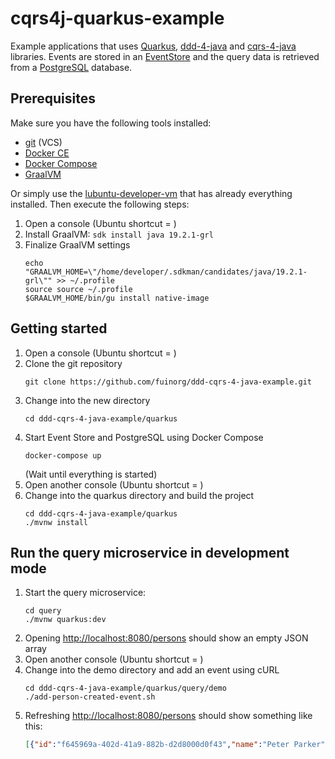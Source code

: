 # cqrs4j-quarkus-example
Example applications that uses [Quarkus](https://quarkus.io/), [ddd-4-java](https://github.com/fuinorg/ddd-4-java) and [cqrs-4-java](https://github.com/fuinorg/cqrs-4-java) libraries. Events are stored in an [EventStore](https://eventstore.org/) and the query data is retrieved from a [PostgreSQL](https://www.postgresql.org/) database.

## Prerequisites
Make sure you have the following tools installed:
* [git](https://git-scm.com/) (VCS)
* [Docker CE](https://docs.docker.com/engine/installation/linux/docker-ce/ubuntu/)
* [Docker Compose](https://docs.docker.com/compose/)
* [GraalVM](https://www.graalvm.org/)

Or simply use the [lubuntu-developer-vm](https://github.com/fuinorg/lubuntu-developer-vm) that has already everything installed.
Then execute the following steps:
1. Open a console (Ubuntu shortcut = <ctrl><alt><t>)
2. Install GraalVM: ```sdk install java 19.2.1-grl```
3. Finalize GraalVM settings    
   ```
   echo "GRAALVM_HOME=\"/home/developer/.sdkman/candidates/java/19.2.1-grl\"" >> ~/.profile
   source source ~/.profile
   $GRAALVM_HOME/bin/gu install native-image
   ``` 

## Getting started

1. Open a console (Ubuntu shortcut = <ctrl><alt><t>)
2. Clone the git repository
   ```
   git clone https://github.com/fuinorg/ddd-cqrs-4-java-example.git
   ```
3. Change into the new directory 
   ```
   cd ddd-cqrs-4-java-example/quarkus
   ```
4. Start Event Store and PostgreSQL using Docker Compose
   ```
   docker-compose up
   ```
   (Wait until everything is started) 
5. Open another console (Ubuntu shortcut = <ctrl><alt><t>)
6. Change into the quarkus directory and build the project
   ```
   cd ddd-cqrs-4-java-example/quarkus
   ./mvnw install
   ```

## Run the query microservice in development mode

1. Start the query microservice:   
   ```
   cd query
   ./mvnw quarkus:dev
   ```
2. Opening [http://localhost:8080/persons](http://localhost:8080/persons) should show an empty JSON array
3. Open another console (Ubuntu shortcut = <ctrl><alt><t>)
4. Change into the demo directory and add an event using cURL 
   ```
   cd ddd-cqrs-4-java-example/quarkus/query/demo
   ./add-person-created-event.sh
   ```
5. Refreshing [http://localhost:8080/persons](http://localhost:8080/persons) should show something like this:
    ```json
    [{"id":"f645969a-402d-41a9-882b-d2d8000d0f43","name":"Peter Parker"}]
    ```
